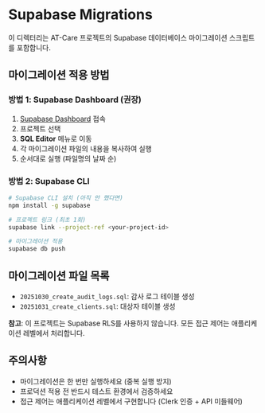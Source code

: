# Supabase Migrations

이 디렉터리는 AT-Care 프로젝트의 Supabase 데이터베이스 마이그레이션 스크립트를 포함합니다.

## 마이그레이션 적용 방법

### 방법 1: Supabase Dashboard (권장)

1. [Supabase Dashboard](https://supabase.com/dashboard) 접속
2. 프로젝트 선택
3. **SQL Editor** 메뉴로 이동
4. 각 마이그레이션 파일의 내용을 복사하여 실행
5. 순서대로 실행 (파일명의 날짜 순)

### 방법 2: Supabase CLI

```bash
# Supabase CLI 설치 (아직 안 했다면)
npm install -g supabase

# 프로젝트 링크 (최초 1회)
supabase link --project-ref <your-project-id>

# 마이그레이션 적용
supabase db push
```

## 마이그레이션 파일 목록

- `20251030_create_audit_logs.sql`: 감사 로그 테이블 생성
- `20251031_create_clients.sql`: 대상자 테이블 생성

**참고**: 이 프로젝트는 Supabase RLS를 사용하지 않습니다. 모든 접근 제어는 애플리케이션 레벨에서 처리합니다.

## 주의사항

- 마이그레이션은 한 번만 실행하세요 (중복 실행 방지)
- 프로덕션 적용 전 반드시 테스트 환경에서 검증하세요
- 접근 제어는 애플리케이션 레벨에서 구현합니다 (Clerk 인증 + API 미들웨어)

